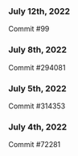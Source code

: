 ### July 12th, 2022

Commit #99

### July 8th, 2022

Commit #294081

### July 5th, 2022

Commit #314353


### July 4th, 2022

Commit #72281
